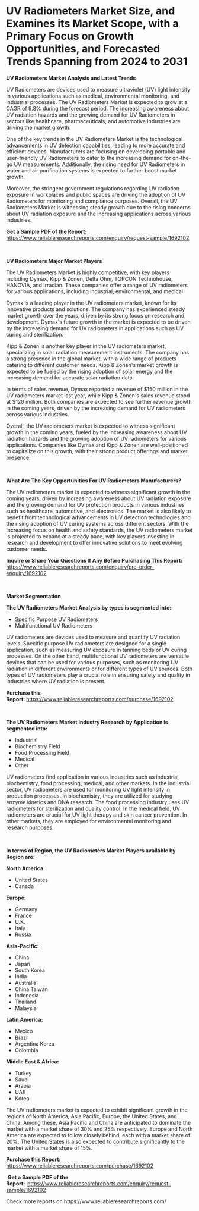 <p><h1>UV Radiometers Market Size, and Examines its Market Scope, with a Primary Focus on Growth Opportunities, and Forecasted Trends Spanning from 2024 to 2031</h1></p><p><strong>UV Radiometers Market Analysis and Latest Trends</strong></p>
<p><p>UV Radiometers are devices used to measure ultraviolet (UV) light intensity in various applications such as medical, environmental monitoring, and industrial processes. The UV Radiometers Market is expected to grow at a CAGR of 9.8% during the forecast period. The increasing awareness about UV radiation hazards and the growing demand for UV Radiometers in sectors like healthcare, pharmaceuticals, and automotive industries are driving the market growth.</p><p>One of the key trends in the UV Radiometers Market is the technological advancements in UV detection capabilities, leading to more accurate and efficient devices. Manufacturers are focusing on developing portable and user-friendly UV Radiometers to cater to the increasing demand for on-the-go UV measurements. Additionally, the rising need for UV Radiometers in water and air purification systems is expected to further boost market growth.</p><p>Moreover, the stringent government regulations regarding UV radiation exposure in workplaces and public spaces are driving the adoption of UV Radiometers for monitoring and compliance purposes. Overall, the UV Radiometers Market is witnessing steady growth due to the rising concerns about UV radiation exposure and the increasing applications across various industries.</p></p>
<p><strong>Get a Sample PDF of the Report:&nbsp;</strong> <a href="https://www.reliableresearchreports.com/enquiry/request-sample/1692102">https://www.reliableresearchreports.com/enquiry/request-sample/1692102</a></p>
<p>&nbsp;</p>
<p><strong>UV Radiometers Major Market Players</strong></p>
<p><p>The UV Radiometers Market is highly competitive, with key players including Dymax, Kipp & Zonen, Delta Ohm, TOPCON Technohouse, HANOVIA, and Irradian. These companies offer a range of UV radiometers for various applications, including industrial, environmental, and medical.</p><p>Dymax is a leading player in the UV radiometers market, known for its innovative products and solutions. The company has experienced steady market growth over the years, driven by its strong focus on research and development. Dymax's future growth in the market is expected to be driven by the increasing demand for UV radiometers in applications such as UV curing and sterilization.</p><p>Kipp & Zonen is another key player in the UV radiometers market, specializing in solar radiation measurement instruments. The company has a strong presence in the global market, with a wide range of products catering to different customer needs. Kipp & Zonen's market growth is expected to be fueled by the rising adoption of solar energy and the increasing demand for accurate solar radiation data.</p><p>In terms of sales revenue, Dymax reported a revenue of $150 million in the UV radiometers market last year, while Kipp & Zonen's sales revenue stood at $120 million. Both companies are expected to see further revenue growth in the coming years, driven by the increasing demand for UV radiometers across various industries.</p><p>Overall, the UV radiometers market is expected to witness significant growth in the coming years, fueled by the increasing awareness about UV radiation hazards and the growing adoption of UV radiometers for various applications. Companies like Dymax and Kipp & Zonen are well-positioned to capitalize on this growth, with their strong product offerings and market presence.</p></p>
<p>&nbsp;</p>
<p><strong>What Are The Key Opportunities For UV Radiometers Manufacturers?</strong></p>
<p><p>The UV radiometers market is expected to witness significant growth in the coming years, driven by increasing awareness about UV radiation exposure and the growing demand for UV protection products in various industries such as healthcare, automotive, and electronics. The market is also likely to benefit from technological advancements in UV detection technologies and the rising adoption of UV curing systems across different sectors. With the increasing focus on health and safety standards, the UV radiometers market is projected to expand at a steady pace, with key players investing in research and development to offer innovative solutions to meet evolving customer needs.</p></p>
<p><strong>Inquire or Share Your Questions If Any Before Purchasing This Report:</strong> <a href="https://www.reliableresearchreports.com/enquiry/pre-order-enquiry/1692102">https://www.reliableresearchreports.com/enquiry/pre-order-enquiry/1692102</a></p>
<p>&nbsp;</p>
<p><strong>Market Segmentation</strong></p>
<p><strong>The UV Radiometers Market Analysis by types is segmented into:</strong></p>
<p><ul><li>Specific Purpose UV Radiometers</li><li>Multifunctional UV Radiometers</li></ul></p>
<p><p>UV radiometers are devices used to measure and quantify UV radiation levels. Specific purpose UV radiometers are designed for a single application, such as measuring UV exposure in tanning beds or UV curing processes. On the other hand, multifunctional UV radiometers are versatile devices that can be used for various purposes, such as monitoring UV radiation in different environments or for different types of UV sources. Both types of UV radiometers play a crucial role in ensuring safety and quality in industries where UV radiation is present.</p></p>
<p><strong>Purchase this Report:&nbsp;</strong><a href="https://www.reliableresearchreports.com/purchase/1692102">https://www.reliableresearchreports.com/purchase/1692102</a></p>
<p>&nbsp;</p>
<p><strong>The UV Radiometers Market Industry Research by Application is segmented into:</strong></p>
<p><ul><li>Industrial</li><li>Biochemistry Field</li><li>Food Processing Field</li><li>Medical</li><li>Other</li></ul></p>
<p><p>UV radiometers find application in various industries such as industrial, biochemistry, food processing, medical, and other markets. In the industrial sector, UV radiometers are used for monitoring UV light intensity in production processes. In biochemistry, they are utilized for studying enzyme kinetics and DNA research. The food processing industry uses UV radiometers for sterilization and quality control. In the medical field, UV radiometers are crucial for UV light therapy and skin cancer prevention. In other markets, they are employed for environmental monitoring and research purposes.</p></p>
<p>&nbsp;</p>
<p><strong>In terms of Region, the UV Radiometers Market Players available by Region are:</strong></p>
<p>
    <p> <strong> North America: </strong>
        <ul>
            <li>United States</li>
            <li>Canada</li>
        </ul>
        </p> 
    <p> <strong> Europe: </strong>
        <ul>
            <li>Germany</li>
            <li>France</li>
            <li>U.K.</li>
            <li>Italy</li>
            <li>Russia</li>
        </ul>
        </p> 
    <p> <strong> Asia-Pacific: </strong>
        <ul>
            <li>China</li>
            <li>Japan</li>
            <li>South Korea</li>
            <li>India</li>
            <li>Australia</li>
            <li>China Taiwan</li>
            <li>Indonesia</li>
            <li>Thailand</li>
            <li>Malaysia</li>
        </ul>
        </p> 
    <p> <strong> Latin America: </strong>
        <ul>
            <li>Mexico</li>
            <li>Brazil</li>
            <li>Argentina Korea</li>
            <li>Colombia</li>
        </ul>
        </p> 
    <p> <strong> Middle East & Africa: </strong>
        <ul>
            <li>Turkey</li>
            <li>Saudi</li>
            <li>Arabia</li>
            <li>UAE</li>
            <li>Korea</li>
        </ul>
    </p>
    </p>
<p><p>The UV radiometers market is expected to exhibit significant growth in the regions of North America, Asia Pacific, Europe, the United States, and China. Among these, Asia Pacific and China are anticipated to dominate the market with a market share of 30% and 25% respectively. Europe and North America are expected to follow closely behind, each with a market share of 20%. The United States is also expected to contribute significantly to the market with a market share of 15%.</p></p>
<p><strong>Purchase this Report: </strong><a href="https://www.reliableresearchreports.com/purchase/1692102">https://www.reliableresearchreports.com/purchase/1692102</a></p>
<p>&nbsp;<strong>Get a Sample PDF of the Report:&nbsp;&nbsp;</strong><a href="https://www.reliableresearchreports.com/enquiry/request-sample/1692102">https://www.reliableresearchreports.com/enquiry/request-sample/1692102</a></p>
<p><strong></strong></p>
<p>Check more reports on https://www.reliableresearchreports.com/</p>